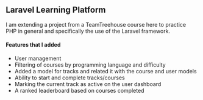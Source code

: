 ## Laravel Learning Platform

I am extending a project from a TeamTreehouse course here to practice PHP in general and 
specifically the use of the Laravel framework.


#### Features that I added
* User management
* Filtering of courses by programming language and difficulty
* Added a model for tracks and related it with the course and user models
* Ability to start and complete tracks/courses
* Marking the current track as active on the user dashboard
* A ranked leaderboard based on courses completed
